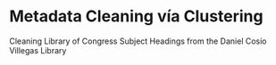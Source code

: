 # Metadata Cleaning vía Clustering
Cleaning Library of Congress Subject Headings from the Daniel Cosío Villegas Library
